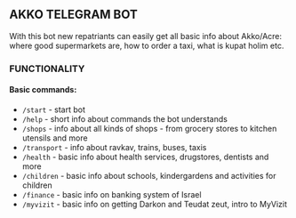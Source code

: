 ## AKKO TELEGRAM BOT

With this bot new repatriants can easily get all basic info about Akko/Acre: where good supermarkets are, how to order a taxi, what is kupat holim etc.

### FUNCTIONALITY

#### Basic commands:

- `/start` - start bot
- `/help` - short info about commands the bot understands
- `/shops` - info about all kinds of shops - from grocery stores to kitchen utensils and more
- `/transport` - info about ravkav, trains, buses, taxis
- `/health` - basic info about health services, drugstores, dentists and more
- `/children` - basic info about schools, kindergardens and activities for children
- `/finance` - basic info on banking system of Israel
- `/myvizit` - basic info on getting Darkon and Teudat zeut, intro to MyVizit 